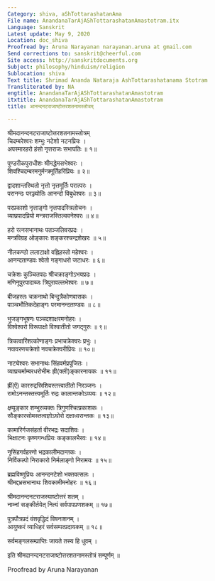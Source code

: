 ```yaml
---
Category: shiva, aShTottarashatanAma
File name: AnandanaTarAjAShTottarashatanAmastotram.itx
Language: Sanskrit
Latest update: May 9, 2020
Location: doc_shiva
Proofread by: Aruna Narayanan narayanan.aruna at gmail.com
Send corrections to: sanskrit@cheerful.com
Site access: http://sanskritdocuments.org
Subject: philosophy/hinduism/religion
Sublocation: shiva
Text title: Shrimad Ananda Nataraja AshTottarashatanama Stotram
Transliterated by: NA
engtitle: AnandanaTarAjAShTottarashatanAmastotram
itxtitle: AnandanaTarAjAShTottarashatanAmastotram
title: आनन्दनटराजाष्टोत्तरशतनामस्तोत्रम्

---
```

  
 श्रीमदानन्दनटराजाष्टोत्तरशतनामस्तोत्रम्   
चिदम्बरेश्वरः शम्भुः नटेशो नटनप्रियः ।  
अपस्मारहरो हंसो नृत्तराजः सभापतिः ॥ १॥  
  
पुण्डरीकपुराधीशः श्रीमद्धेमसभेश्वरः ।  
शिवश्चिदम्बरमनुर्मन्त्रमूर्तिहरिप्रियः ॥ २॥  
  
द्वादशान्तस्थितो नृत्तो नृत्तमूर्तिः परात्परः ।  
परानन्दः परञ्ज्योतिः आनन्दो विबुधेश्वरः ॥ ३॥  
  
परप्रकाशो नृत्ताङ्गो नृत्तपादस्त्रिलोचनः ।  
व्याघ्रपादप्रियो मन्त्रराजस्तिल्ववनेश्वरः ॥ ४॥  
  
हरो रत्नसभानाथः पतञ्जलिवरप्रदः ।  
मन्त्रविग्रह ओङ्कारः शङ्करश्चन्द्रशेखरः ॥ ५॥  
  
नीलकण्ठो ललाटाक्षो वह्निहस्तो महेश्वरः ।  
आनन्दताण्डवः श्वेतो गङ्गाधरो जटाधरः ॥ ६॥  
  
चक्रेशः कुञ्चितपदः श्रीचक्राङ्गोऽभयप्रदः ।  
मणिनूपुरपादाब्जः त्रिपुरावल्लभेश्वरः ॥ ७॥  
  
बीजहस्तः चक्रनाथो बिन्दुत्रैकोणवासकः ।  
पाञ्चभौतिकदेहाङ्गः परमानन्दताण्डवः ॥ ८॥  
  
भुजङ्गभूषणः पञ्चदशाक्षरमनोहरः ।  
विश्वेश्वरो विरूपाक्षो विश्वातीतो जगद्गुरुः ॥ ९॥  
  
त्रिचत्वारिंशत्कोणाङ्गः प्रभाचक्रेश्वरः प्रभुः ।  
नवावरणचक्रेशो नवचक्रेश्वरीप्रियः ॥ १०॥  
  
नाट्येश्वरः सभानाथः सिंहवर्मप्रपूजितः ।  
व्याघ्रचर्माम्बरधरोभीमः ह्री(क्ली)ङ्कारनायकः ॥ ११॥  
  
ह्रीं(ऐं) काररुद्रस्रिशिवस्तत्त्वातीतो निरञ्जनः ।  
रामोऽनन्तस्तत्त्वमूर्तिः रुद्रः कालान्तकोऽव्ययः ॥ १२॥  
  
क्ष्म्र्यूङ्कार शम्भुरव्यक्तः त्रिगुणश्चित्प्रकाशकः ।  
सौङ्कारसोमस्तत्वज्ञोऽघोरो दक्षाध्वरान्तकः ॥ १३॥  
  
कामारिर्गजसंहर्ता वीरभद्रः सदाशिवः ।  
भिक्षाटनः कृष्णगन्धप्रियः कङ्कालभैरवः ॥ १४॥  
  
नृसिंहगर्वहरणो भद्रकालीमदान्तकः ।  
निर्विकल्पो निराकारो निर्मलाङ्गो निरामयः ॥ १५॥  
  
ब्रह्मविष्णुप्रियः आनन्दनटेशो भक्तवत्सलः ।  
श्रीमद्दभ्रसभानाथः शिवकामीमनोहरः ॥ १६॥  
  
श्रीमदानन्दनटराजस्याष्टोत्तरं शतम् ।  
नाम्नां सङ्कीर्तयेत् नित्यं सर्वपापप्रणशकम् ॥ १७॥  
  
पुत्रपौत्रप्रदं वंशवृद्धिदं विषनाशनम् ।  
आयुष्करं व्याधिहरं सर्वसम्पत्प्रदायकम् ॥ १८॥  
  
सर्वमङ्गलसम्प्राप्तिः जायते तस्य हि धुवम् ।  
  
इति श्रीमदानन्दनटराजाष्टोत्तरशतनामस्तोत्रं सम्पूर्णम् ॥  
  
  
Proofread by Aruna Narayanan  
  
